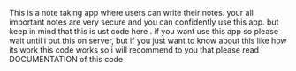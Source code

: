 This is a note taking app where users can write their notes.
your all important notes are very secure and you can confidently use this app.
        but keep in mind that this is ust code here . if you want use this app so please wait until i put this on server,
          but if you just want to know about this like how its work this code works so i will recommend to you that please read DOCUMENTATION of this code
